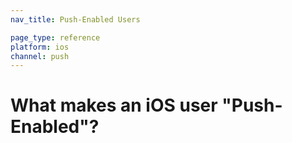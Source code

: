 ```yaml
---
nav_title: Push-Enabled Users

page_type: reference
platform: ios
channel: push
---
```


# What makes an iOS user "Push-Enabled"?
